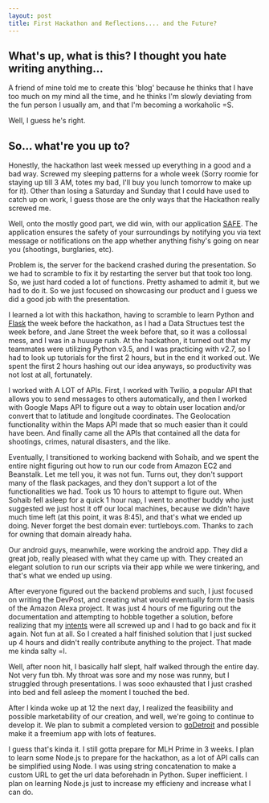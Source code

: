 ```yaml
---
layout: post
title: First Hackathon and Reflections.... and the Future?
---
```


What's up, what is this? I thought you hate writing anything...
---
A friend of mine told me to create this 'blog' because he thinks that I have too much on my mind all the time, and he thinks I'm slowly deviating from the fun person I usually am, and that I'm becoming a workaholic =S.

Well, I guess he's right.

So... what're you up to?
---
Honestly, the hackathon last week messed up everything in a good and a bad way. Screwed my sleeping patterns for a whole week (Sorry roomie for staying up till 3 AM, totes my bad, I'll buy you lunch tomorrow to make up for it). Other than losing a Saturday and Sunday that I could have used to catch up on work, I guess those are the only ways that the Hackathon really screwed me.

Well, onto the mostly good part, we did win, with our application [SAFE](https://devpost.com/software/hacktx-safe). The application ensures the safety of your surroundings by notifying you via text message or notifications on the app whether anything fishy's going on near you (shootings, burglaries, etc). 

Problem is, the server for the backend crashed during the presentation. So we had to scramble to fix it by restarting the server but that took too long. So, we just hard coded a lot of functions. Pretty ashamed to admit it, but we had to do it. So we just focused on showcasing our product and I guess we did a good job with the presentation.

I learned a lot with this hackathon, having to scramble to learn Python and [Flask](http://flask.pocoo.org/) the week before the hackathon, as I had a Data Structues test the week before, and Jane Street the week before that, so it was a collossal mess, and I was in a huuuge rush. At the hackathon, it turned out that my teammates were utilizing Python v3.5, and I was practicing with v2.7, so I had to look up tutorials for the first 2 hours, but in the end it worked out. We spent the first 2 hours hashing out our idea anyways, so productivity was not lost at all, fortunately.

I worked with A LOT of APIs. First, I worked with Twilio, a popular API that allows you to send messages to others automatically, and then I worked with Google Maps API to figure out a way to obtain user location and/or convert that to latitude and longitude coordinates. The Geolocation functionality within the Maps API made that so much easier than it could have been. And finally came all the APIs that contained all the data for shootings, crimes, natural disasters, and the like.

Eventually, I transitioned to working backend with Sohaib, and we spent the entire night figuring out how to run our code from Amazon EC2 and Beanstalk. Let me tell you, it was not fun. Turns out, they don't support many of the flask packages, and they don't support a lot of the functionalities we had. Took us 10 hours to attempt to figure out. When Sohaib fell asleep for a quick 1 hour nap, I went to another buddy who just suggested we just host it off our local machines, because we didn't have much time left (at this point, it was 8:45), and that's what we ended up doing. Never forget the best domain ever: turtleboys.com. Thanks to zach for owning that domain already haha.

Our android guys, meanwhile, were working the android app. They did a great job, really pleased with what they came up with. They created an elegant solution to run our scripts via their app while we were tinkering, and that's what we ended up using.

After everyone figured out the backend problems and such, I just focused on writing the DevPost, and creating what would eventually form the basis of the Amazon Alexa project. It was just 4 hours of me figuring out the documentation and attempting to hobble together a solution, before realizing that my [intents](https://github.com/copperstick6/HackTX-SAFE/blob/master/intent.json) were all screwed up and I had to go back and fix it again. Not fun at all. So I created a half finished solution that I just sucked up 4 hours and didn't really contribute anything to the project. That made me kinda salty =l.

Well, after noon hit, I basically half slept, half walked through the entire day. Not very fun tbh. My throat was sore and my nose was runny, but I struggled through presentations. I was sooo exhausted that I just crashed into bed and fell asleep the moment I touched the bed.

After I kinda woke up at 12 the next day, I realized the feasibility and possible marketability of our creation, and well, we're going to continue to develop it. We plan to submit a completed version to [goDetroit](https://godetroit.devpost.com/?ref_content=featured&ref_feature=challenge&ref_medium=discover) and possible make it a freemium app with lots of features. 

I guess that's kinda it. I still gotta prepare for MLH Prime in 3 weeks. I plan to learn some Node.js to prepare for the hackathon, as a lot of API calls can be simplified using Node. I was using string concatenation to make a custom URL to get the url data beforehadn in Python. Super inefficient. I plan on learning Node.js just to increase my efficieny and increase what I can do.
